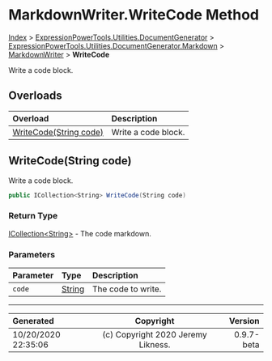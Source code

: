 ﻿# MarkdownWriter.WriteCode Method

[Index](../index.md) > [ExpressionPowerTools.Utilities.DocumentGenerator](ExpressionPowerTools.Utilities.DocumentGenerator.a.md) > [ExpressionPowerTools.Utilities.DocumentGenerator.Markdown](ExpressionPowerTools.Utilities.DocumentGenerator.Markdown.n.md) > [MarkdownWriter](ExpressionPowerTools.Utilities.DocumentGenerator.Markdown.MarkdownWriter.cs.md) > **WriteCode**

Write a code block.

## Overloads

| Overload | Description |
| :-- | :-- |
| [WriteCode(String code)](#writecodestring-code) | Write a code block. |
## WriteCode(String code)

Write a code block.

```csharp
public ICollection<String> WriteCode(String code)
```

### Return Type

 [ICollection&lt;String>](https://docs.microsoft.com/dotnet/api/system.collections.generic.icollection-1)  - The code markdown.

### Parameters

| Parameter | Type | Description |
| :-- | :-- | :-- |
| `code` | [String](https://docs.microsoft.com/dotnet/api/system.string) | The code to write. |



---

| Generated | Copyright | Version |
| :-- | :-: | --: |
| 10/20/2020 22:35:06 | (c) Copyright 2020 Jeremy Likness. | 0.9.7-beta |
